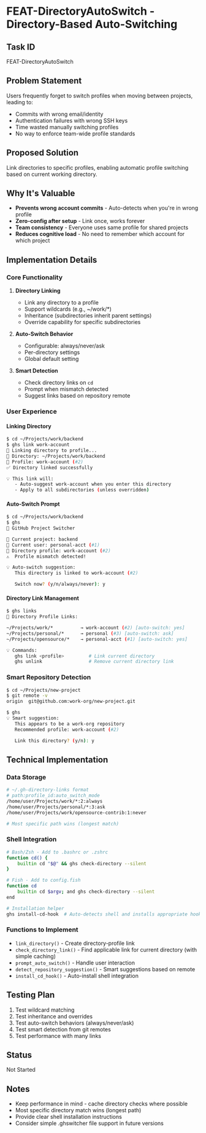 # FEAT-DirectoryAutoSwitch - Directory-Based Auto-Switching

## Task ID

FEAT-DirectoryAutoSwitch

## Problem Statement

Users frequently forget to switch profiles when moving between projects, leading to:

- Commits with wrong email/identity
- Authentication failures with wrong SSH keys
- Time wasted manually switching profiles
- No way to enforce team-wide profile standards

## Proposed Solution

Link directories to specific profiles, enabling automatic profile switching based on current working directory.

## Why It's Valuable

- **Prevents wrong account commits** - Auto-detects when you're in wrong profile
- **Zero-config after setup** - Link once, works forever
- **Team consistency** - Everyone uses same profile for shared projects
- **Reduces cognitive load** - No need to remember which account for which project

## Implementation Details

### Core Functionality

1. **Directory Linking**

   - Link any directory to a profile
   - Support wildcards (e.g., ~/work/\*)
   - Inheritance (subdirectories inherit parent settings)
   - Override capability for specific subdirectories

2. **Auto-Switch Behavior**

   - Configurable: always/never/ask
   - Per-directory settings
   - Global default setting

3. **Smart Detection**
   - Check directory links on `cd`
   - Prompt when mismatch detected
   - Suggest links based on repository remote

### User Experience

#### Linking Directory

```bash
$ cd ~/Projects/work/backend
$ ghs link work-account
🔗 Linking directory to profile...
📁 Directory: ~/Projects/work/backend
👤 Profile: work-account (#2)
✅ Directory linked successfully

💡 This link will:
   - Auto-suggest work-account when you enter this directory
   - Apply to all subdirectories (unless overridden)
```

#### Auto-Switch Prompt

```bash
$ cd ~/Projects/work/backend
$ ghs
🎯 GitHub Project Switcher

📍 Current project: backend
🔑 Current user: personal-acct (#1)
🔗 Directory profile: work-account (#2)
⚠️  Profile mismatch detected!

💡 Auto-switch suggestion:
   This directory is linked to work-account (#2)

   Switch now? (y/n/always/never): y
```

#### Directory Link Management

```bash
$ ghs links
📁 Directory Profile Links:

~/Projects/work/*          → work-account (#2) [auto-switch: yes]
~/Projects/personal/*      → personal (#3) [auto-switch: ask]
~/Projects/opensource/*    → personal-acct (#1) [auto-switch: yes]

💡 Commands:
   ghs link <profile>         # Link current directory
   ghs unlink                 # Remove current directory link
```

### Smart Repository Detection

```bash
$ cd ~/Projects/new-project
$ git remote -v
origin  git@github.com:work-org/new-project.git

$ ghs
💡 Smart suggestion:
   This appears to be a work-org repository
   Recommended profile: work-account (#2)

   Link this directory? (y/n): y
```

## Technical Implementation

### Data Storage

```bash
# ~/.gh-directory-links format
# path:profile_id:auto_switch_mode
/home/user/Projects/work/*:2:always
/home/user/Projects/personal/*:3:ask
/home/user/Projects/work/opensource-contrib:1:never

# Most specific path wins (longest match)
```

### Shell Integration

```bash
# Bash/Zsh - Add to .bashrc or .zshrc
function cd() {
    builtin cd "$@" && ghs check-directory --silent
}

# Fish - Add to config.fish
function cd
    builtin cd $argv; and ghs check-directory --silent
end

# Installation helper
ghs install-cd-hook  # Auto-detects shell and installs appropriate hook
```

### Functions to Implement

- `link_directory()` - Create directory-profile link
- `check_directory_link()` - Find applicable link for current directory (with simple caching)
- `prompt_auto_switch()` - Handle user interaction
- `detect_repository_suggestion()` - Smart suggestions based on remote
- `install_cd_hook()` - Auto-install shell integration

## Testing Plan

1. Test wildcard matching
2. Test inheritance and overrides
3. Test auto-switch behaviors (always/never/ask)
4. Test smart detection from git remotes
5. Test performance with many links

## Status

Not Started

## Notes

- Keep performance in mind - cache directory checks where possible
- Most specific directory match wins (longest path)
- Provide clear shell installation instructions
- Consider simple .ghswitcher file support in future versions
